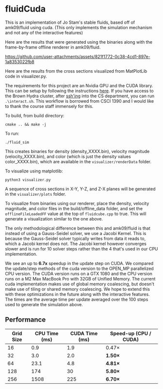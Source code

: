 # fluidCuda

This is an implementation of Jo Stam's stable fluids, based off of amk09/fluid using cuda. (This only implements the simulation mechanism and not any of the interactive features)

Here are the results that were generated using the binaries along with the frame-by-frame offline renderer in amk09/fluid.

https://github.com/user-attachments/assets/821f1772-0c38-4cd1-897e-1a8353022fb8

Here are the results from the cross sections visualized from MatPlotLib code in visualizer.py.

The requirements for this project are an Nvidia GPU and the CUDA library. This can be setup by following the instructions [here]([url](https://docs.nvidia.com/cuda/cuda-installation-guide-microsoft-windows/)). If you have access to the Brown Hydra cluster, after [ssh'ing]([url](https://cs.brown.edu/courses/cs017/content/docs/using-ssh.pdf)) into the CS department, you can run ``` .\interact.sh ```. This workflow is borrowed from CSCI 1390 and I would like to thank the course staff immensely for this.

To build, from build directory:
```
cmake .. && make -j
```

To run:
```
./fluid_sim
```
This creates binaries for density (density_XXXX.bin), velocity magnitude (velocity_XXXX.bin), and color (which is just the density values color_XXXX.bin), which are available in the ```visualizer/renderData``` folder.

To visualize using matplotlib:
```
python3 visualizer.py
```
A sequence of cross sections in X-Y, Y-Z, and Z-X planes will be generated in the ```visualizer/plots``` folder.

To visualize from binaries using our renderer, place the density, velocity magnitude, and color files in the build/offline_data folder, and set the ```offlineFileLoadedFF``` value at the top of ```fluidcube.cpp``` to true. This will generate a visualization similar to the one above.


The only methodological difference between this and amk09/fluid is that instead of using a Gauss-Seidel solver, we use a Jacobi Kernel. This is because the Gauss-Seidel solver typically writes from data it reads to, which a Jacobi kernel does not. The Jacobi kernel however converges slower and is run for 10 solver steps rather than the 4 that's used in our CPU implementation. 

We see an up to **6.7x** speedup in the update step on CUDA. We compared the update/step methods of the cuda version to the OPEN_MP parallelized CPU version. The CUDA version runs on a GTX 1080 and the CPU version runs on a M2 Max MacBook Pro with 32GB of Unified Memory. The current cuda implementation makes use of global memory coalescing, but doesn't make use of tiling or shared memory coalescing. We hope to extend this with these optimizations in the future along with the interactive features. The times are the average time per update averaged over the 100 steps used to generate the simulation above.

## Performance

| Grid Size | CPU Time (ms) | CUDA Time (ms) | Speed-up (CPU / CUDA) |
| --------- | ------------- | -------------- | --------------------- |
| 16        | 0.9           | 1.9            | 0.47×                 |
| 32        | 3.0           | 2.0            | **1.50×**             |
| 64        | 23.1          | 4.8            | **4.81×**             |
| 128       | 174           | 30             | **5.80×**             |
| 256       | 1508          | 225            | **6.70×**             |
